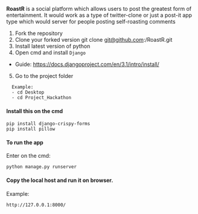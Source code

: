 **RoastR** is a social platform which allows users to post the greatest form of entertainment. It would work as a type of twitter-clone or just a post-it app type which would server for people posting self-roasting comments

1. Fork the repository
2. Clone your forked version git clone git@github.com:<YOUR-USERNAME>/RoastR.git
3. Install latest version of python
4. Open cmd and install `Django`
- Guide: <a href="https://docs.djangoproject.com/en/3.1/intro/install/">https://docs.djangoproject.com/en/3.1/intro/install/</a>
  
5. Go to the project folder
```
  Example:
  - cd Desktop
  - cd Project_Hackathon
```
  
#### Install this on the cmd
`pip install django-crispy-forms`<br/>
`pip install pillow`

#### To run the app
  Enter on the cmd: 
  ```
  python manage.py runserver
  ```

#### Copy the local host and run it on browser.
Example: 
```
http://127.0.0.1:8000/
```
